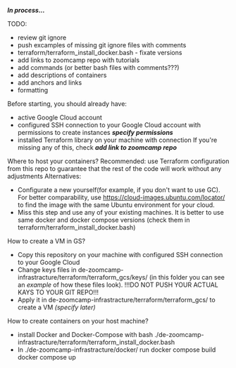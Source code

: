 **_In process..._**

TODO:
* review git ignore
* push excamples of missing git ignore files with comments
* terraform/terraform_install_docker.bash - fixate versions
* add links to zoomcamp repo with tutorials
* add commands (or better bash files with comments???)
* add descriptions of containers
* add anchors and links
* formatting


Before starting, you should already have:
* active Google Cloud account
* configured SSH connection to your Google Cloud account with permissions to create instances **_specify permissions_**
* installed Terraform library on your machine with connection
If you're missing any of this, check **_add link to zoomcamp repo_**


Where to host your containers?
Recommended: use Terraform configuration from this repo to guarantee that the rest of the code will work without any adjustments
Alternatives: 
   * Configurate a new yourself(for example, if you don't want to use GC). For better comparability, use https://cloud-images.ubuntu.com/locator/ to find the image with the same Ubuntu environment for your cloud.
   * Miss this step and use any of your existing machines.
   It is better to use same docker and docker compose versions (check them in terraform/terraform_install_docker.bash)

How to create a VM in GS?
* Copy this repository on your machine with configured SSH connection to your Google Cloud
* Change keys files in de-zoomcamp-infrastracture/terraform/terraform_gcs/keys/ (in this folder you can see an _example_ of how these files look).
!!!DO NOT PUSH YOUR ACTUAL KAYS TO YOUR GIT REPO!!!
* Apply it in de-zoomcamp-infrastracture/terraform/terraform_gcs/ to create a VM _(specify later)_

How to create containers on your host machine?
* install Docker and Docker-Compose with
  bash ./de-zoomcamp-infrastracture/terraform/terraform_install_docker.bash
* In ./de-zoomcamp-infrastracture/docker/ run
        docker compose build
        docker compose up
  

